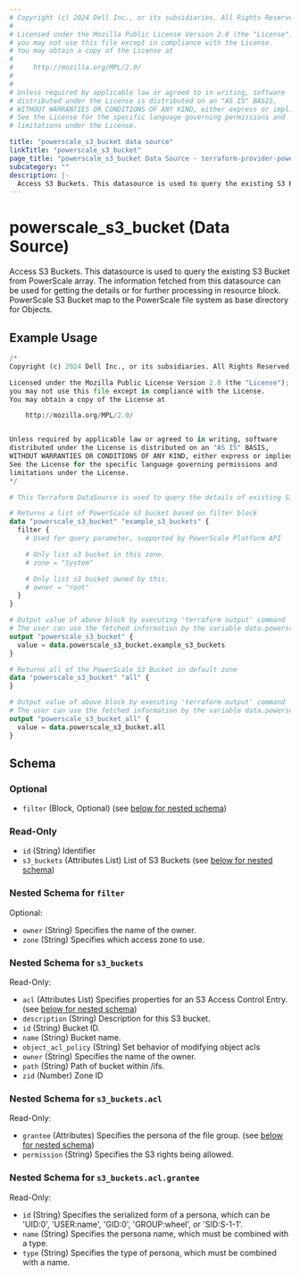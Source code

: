 ```yaml
---
# Copyright (c) 2024 Dell Inc., or its subsidiaries. All Rights Reserved.
#
# Licensed under the Mozilla Public License Version 2.0 (the "License");
# you may not use this file except in compliance with the License.
# You may obtain a copy of the License at
#
#     http://mozilla.org/MPL/2.0/
#
#
# Unless required by applicable law or agreed to in writing, software
# distributed under the License is distributed on an "AS IS" BASIS,
# WITHOUT WARRANTIES OR CONDITIONS OF ANY KIND, either express or implied.
# See the License for the specific language governing permissions and
# limitations under the License.

title: "powerscale_s3_bucket data source"
linkTitle: "powerscale_s3_bucket"
page_title: "powerscale_s3_bucket Data Source - terraform-provider-powerscale"
subcategory: ""
description: |-
  Access S3 Buckets. This datasource is used to query the existing S3 Bucket from PowerScale array. The information fetched from this datasource can be used for getting the details or for further processing in resource block. PowerScale S3 Bucket map to the PowerScale file system as base directory for Objects.
---
```


# powerscale_s3_bucket (Data Source)

Access S3 Buckets. This datasource is used to query the existing S3 Bucket from PowerScale array. The information fetched from this datasource can be used for getting the details or for further processing in resource block. PowerScale S3 Bucket map to the PowerScale file system as base directory for Objects.

## Example Usage

```terraform
/*
Copyright (c) 2024 Dell Inc., or its subsidiaries. All Rights Reserved.

Licensed under the Mozilla Public License Version 2.0 (the "License");
you may not use this file except in compliance with the License.
You may obtain a copy of the License at

    http://mozilla.org/MPL/2.0/


Unless required by applicable law or agreed to in writing, software
distributed under the License is distributed on an "AS IS" BASIS,
WITHOUT WARRANTIES OR CONDITIONS OF ANY KIND, either express or implied.
See the License for the specific language governing permissions and
limitations under the License.
*/

# This Terraform DataSource is used to query the details of existing S3 Bucket from PowerScale array.

# Returns a list of PowerScale s3 bucket based on filter block
data "powerscale_s3_bucket" "example_s3_buckets" {
  filter {
    # Used for query parameter, supported by PowerScale Platform API

    # Only list s3 bucket in this zone.
    # zone = "System"

    # Only list s3 bucket owned by this.
    # owner = "root"
  }
}

# Output value of above block by executing 'terraform output' command
# The user can use the fetched information by the variable data.powerscale_s3_bucket.example_s3_buckets
output "powerscale_s3_bucket" {
  value = data.powerscale_s3_bucket.example_s3_buckets
}

# Returns all of the PowerScale S3 Bucket in default zone
data "powerscale_s3_bucket" "all" {
}

# Output value of above block by executing 'terraform output' command
# The user can use the fetched information by the variable data.powerscale_s3_bucket.all
output "powerscale_s3_bucket_all" {
  value = data.powerscale_s3_bucket.all
}
```

<!-- schema generated by tfplugindocs -->
## Schema

### Optional

- `filter` (Block, Optional) (see [below for nested schema](#nestedblock--filter))

### Read-Only

- `id` (String) Identifier
- `s3_buckets` (Attributes List) List of S3 Buckets (see [below for nested schema](#nestedatt--s3_buckets))

<a id="nestedblock--filter"></a>
### Nested Schema for `filter`

Optional:

- `owner` (String) Specifies the name of the owner.
- `zone` (String) Specifies which access zone to use.


<a id="nestedatt--s3_buckets"></a>
### Nested Schema for `s3_buckets`

Read-Only:

- `acl` (Attributes List) Specifies properties for an S3 Access Control Entry. (see [below for nested schema](#nestedatt--s3_buckets--acl))
- `description` (String) Description for this S3 bucket.
- `id` (String) Bucket ID.
- `name` (String) Bucket name.
- `object_acl_policy` (String) Set behavior of modifying object acls
- `owner` (String) Specifies the name of the owner.
- `path` (String) Path of bucket within /ifs.
- `zid` (Number) Zone ID

<a id="nestedatt--s3_buckets--acl"></a>
### Nested Schema for `s3_buckets.acl`

Read-Only:

- `grantee` (Attributes) Specifies the persona of the file group. (see [below for nested schema](#nestedatt--s3_buckets--acl--grantee))
- `permission` (String) Specifies the S3 rights being allowed.

<a id="nestedatt--s3_buckets--acl--grantee"></a>
### Nested Schema for `s3_buckets.acl.grantee`

Read-Only:

- `id` (String) Specifies the serialized form of a persona, which can be 'UID:0', 'USER:name', 'GID:0', 'GROUP:wheel', or 'SID:S-1-1'.
- `name` (String) Specifies the persona name, which must be combined with a type.
- `type` (String) Specifies the type of persona, which must be combined with a name.